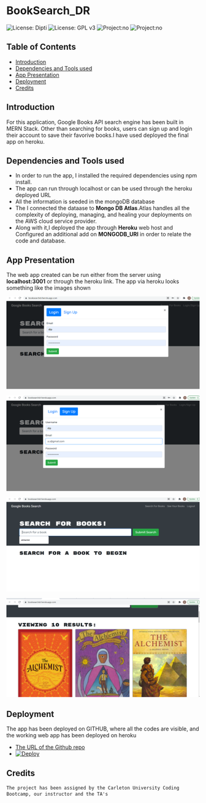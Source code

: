 # BookSearch_DR


![License: Dipti](https://img.shields.io/badge/Coder-Dipti'sCode-yellow.svg)
![License: GPL v3](https://img.shields.io/badge/License-MIT-pink.svg)
![Project:no](https://img.shields.io/badge/Deployment-Heroku-blue.svg)
![Project:no](https://img.shields.io/badge/MongoinCloud-MongoDBatlas-orange.svg)

## Table of Contents
* [Introduction](#introduction)
* [Dependencies and Tools used](#api)
* [App Presentation](#details)
* [Deployment](#installations)
* [Credits](#credits)
 
 ## Introduction 
 
For this application, Google Books API search engine has been built in MERN Stack. Other than searching for books, users can sign up and login their account to save their favorive books.I have used deployed the final app on heroku.

   
 ## Dependencies and Tools used
   * In order to run the app, I installed the required dependencies using npm install.
   * The app can run through localhost or can be used through the heroku deployed URL
   * All the information is seeded in the mongoDB database 
   * The I connected the dataase to __Mongo DB Atlas__.Atlas handles all the complexity of deploying, managing, and healing your deployments on the AWS cloud service provider.
   *  Along with it,I deployed the app through __Heroku__ web host and Configured an additional add on  __MONGODB_URI__ in order to relate the code and database.

 
 ## App Presentation
 The web app created can be run either from the server using __localhost:3001__ or through the heroku link. The app via heroku looks something like the images shown
   
   ![image3](client/public/slogin.png)
   
   ![image3](client/public/ssignup.png)
     
   ![image3](client/public/search.png)
   
   ![image3](client/public/searchlist.png)
    
    
   
   

 ## Deployment
  The app has been deployed on GITHUB, where all the codes are visible, and the working web app has been deployed on heroku
   * [The URL of the Github repo](https://github.com/Dipti2021/BudgetTracker_DR)
   *  [![Deploy](https://www.herokucdn.com/deploy/button.svg)](https://booksearchdr.herokuapp.com/)



  ## Credits
    The project has been assigned by the Carleton University Coding Bootcamp, our instructor and the TA's
